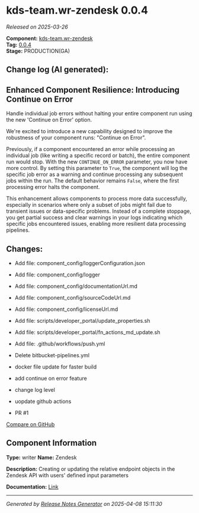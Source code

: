 #  kds-team.wr-zendesk 0.0.4

_Released on 2025-03-26_

**Component:** [kds-team.wr-zendesk](https://github.com/keboola/component-zendesk-wr)  
**Tag:** [0.0.4](https://github.com/keboola/component-zendesk-wr/releases/tag/0.0.4)  
**Stage:** PRODUCTION(GA)


## Change log (AI generated):
## Enhanced Component Resilience: Introducing Continue on Error
Handle individual job errors without halting your entire component run using the new 'Continue on Error' option.

We're excited to introduce a new capability designed to improve the robustness of your component runs: "Continue on Error".

Previously, if a component encountered an error while processing an individual job (like writing a specific record or batch), the entire component run would stop. With the new `CONTINUE_ON_ERROR` parameter, you now have more control. By setting this parameter to `True`, the component will log the specific job error as a warning and continue processing any subsequent jobs within the run. The default behavior remains `False`, where the first processing error halts the component.

This enhancement allows components to process more data successfully, especially in scenarios where only a subset of jobs might fail due to transient issues or data-specific problems. Instead of a complete stoppage, you get partial success and clear warnings in your logs indicating which specific jobs encountered issues, enabling more resilient data processing pipelines.



## Changes:



- Add file: component_config/loggerConfiguration.json 




- Add file: component_config/logger 




- Add file: component_config/documentationUrl.md 




- Add file: component_config/sourceCodeUrl.md 




- Add file: component_config/licenseUrl.md 




- Add file: scripts/developer_portal/update_properties.sh 




- Add file: scripts/developer_portal/fn_actions_md_update.sh 




- Add file: .github/workflows/push.yml 




- Delete bitbucket-pipelines.yml 








- docker file update for faster build 




- add continue on error feature 




- change log level 




- uopdate github actions 




- PR #1 



[Compare on GitHub](https://github.com/keboola/component-zendesk-wr/compare/0.0.3...0.0.4)



## Component Information
**Type:** writer
**Name:** Zendesk

**Description:** Creating or updating the relative endpoint objects in the Zendesk API with users' defined input parameters


**Documentation:** [Link](https://github.com/keboola/component-zendesk-wr/blob/main/README.md)



---
_Generated by [Release Notes Generator](https://github.com/keboola/release-notes-generator)
on 2025-04-08 15:11:30_